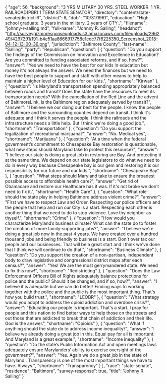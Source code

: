 {
  "age": 56,
  "background": "3 YRS MILITARY 30 YRS. STEEL WORKER. 1 YR. RAILROAD(PBR) 1 TERM STATE SENATOR",
  "directory": "content/state-senate/district-6",
  "district": 6,
  "dob": "10/31/1961",
  "education": "High school graduate. 3 years in the military. 2 years of CTY..",
  "filename": "johnny-r-salling.md",
  "full-name": "Johnny R. Salling",
  "headshot": "http://surveygizmoresponseuploads.s3.amazonaws.com/fileuploads/296249/4297291/191-b4e51aa8666917758c1cdc77f6225350_Screenshot_2018-04-12-13-00-36.png",
  "jurisdiction": "Baltimore County",
  "last-name": "Salling",
  "party": "Republican",
  "questions": [
    {
      "question": "Do you support the findings of the Commission on Innovation and Excellence in Education? Are you committed to funding associated reforms, and if so, how?",
      "answer": "Yes we need to have the best for our kids In education but money it's not always the answer. We need the finances but we need to have the best people to support and staff with other means to help to maintain a higher level of Education for our kids.",
      "shortname": "Kirwan"
    },
    {
      "question": "Is Maryland’s transportation spending appropriately balanced between roads and transit? Does the state have the resources to meet its transportation needs? With the cancellation of the Red Line and the advent of BaltimoreLink, is the Baltimore region adequately served by transit?",
      "answer": "I believe we our doing our best for the people. I know the people of Baltimore and the surrounding counties depend on transit. I think it's adequate and I think it serves the people. I think the railroads and the infrastructure needs a little help. But I think we're doing a good job.",
      "shortname": "Transportation"
    },
    {
      "question": "Do you support the legalization of recreational marijuana?",
      "answer": "No. Medical yes",
      "shortname": "Marijuana"
    },
    {
      "question": "At a time when the federal government’s commitment to Chesapeake Bay restoration is questionable, what new steps should Maryland take to protect this resource?",
      "answer": "I believe our state is doing a great job in restoring are Bay. And protecting it at the same time. We depend on our state legislators to do what we need to do in every way because Chesapeake bay is our gem and restoring it is our responsibility for our future and our kids.",
      "shortname": "Chesapeake Bay"
    },
    {
      "question": "What steps should Maryland take to ensure the broadest possible access to affordable health care?",
      "answer": "Get rid of Obamacare and restore our Healthcare has it was. If it's not broke we don't need to fix it.",
      "shortname": "Health Care"
    },
    {
      "question": "What role should the state play in helping Baltimore address violent crime?",
      "answer": "First we have to respect Law and Order. Respecting our police officers and the people that help and run our City is a start. Respecting each other is another thing that we need to do to stop violence. Love thy neighbor as thyself.",
      "shortname": "Crime"
    },
    {
      "question": "How would you characterize Maryland’s business climate? What can the state do to foster the creation of more family-supporting jobs?",
      "answer": "I believe we're doing a great job now in the past 4 years. We have created over a hundred thousand jobs and being friendly to business is a start. Don't over tax our people and our businesses. That will be a great start and I think we've done that I think we will continue to do that.",
      "shortname": "Business Climate"
    },
    {
      "question": "Do you support the creation of a non-partisan, independent body to draw legislative and congressional district maps after each census?",
      "answer": "Yes! We are the most gerrymandered state. We need to fix this now!",
      "shortname": "Redistricting"
    },
    {
      "question": "Does the Law Enforcement Officers Bill of Rights adequately balance protections for police and the public? Should it be changed, and if so, how?",
      "answer": "I believe it is adequate but we can do better! Finding ways to working together with the police and the public is the most important thing. That's how you build trust.",
      "shortname": "LEOBR"
    },
    {
      "question": "What strategy would you adopt to address the opioid addiction and overdose crisis?",
      "answer": "Educating our people is important. That's a start. I pray for people and this nation to find better ways to help those on the streets and out those that are addicted to break that chain of addiction and their life. God is the answer.",
      "shortname": "Opioids"
    },
    {
      "question": "What if anything should the state do to address income inequality?",
      "answer": "I believe we already doing a great job in this. Equal pay for all is important. And Maryland is a great example.",
      "shortname": "Income inequality"
    },
    {
      "question": "Do the state’s Public Information Act and open meetings laws adequately ensure Marylanders’ ability to exercise oversight of the government?",
      "answer": "Yes. Again we do a great job in the state of Maryland . Transparency is one of the most important things we have to have. Always.",
      "shortname": "Transparency"
    }
  ],
  "race": "state-senate",
  "residence": "Baltimore",
  "survey-response": true,
  "title": "Johnny R. Salling"
}
